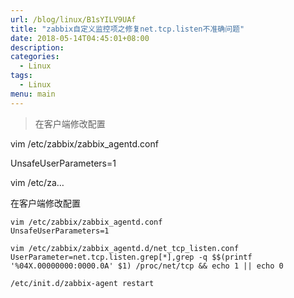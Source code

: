```yaml
---
url: /blog/linux/B1sYILV9UAf
title: "zabbix自定义监控项之修复net.tcp.listen不准确问题"
date: 2018-05-14T04:45:01+08:00
description:
categories:
  - Linux
tags:
  - Linux
menu: main
---
```


> 在客户端修改配置

vim /etc/zabbix/zabbix\_agentd.conf

UnsafeUserParameters=1

vim /etc/za…

在客户端修改配置

```
vim /etc/zabbix/zabbix_agentd.conf
UnsafeUserParameters=1

vim /etc/zabbix/zabbix_agentd.d/net_tcp_listen.conf
UserParameter=net.tcp.listen.grep[*],grep -q $$(printf '%04X.00000000:0000.0A' $1) /proc/net/tcp && echo 1 || echo 0

/etc/init.d/zabbix-agent restart

```
